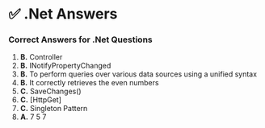 # ✅ .Net Answers

###  Correct Answers for .Net Questions

1. **B.** Controller
2. **B.** INotifyPropertyChanged
3. **B.** To perform queries over various data sources using a unified syntax
4. **B.** It correctly retrieves the even numbers
5. **C.** SaveChanges()
6. **C.** [HttpGet]
7. **C.** Singleton Pattern
8. **A.** 7 5 7